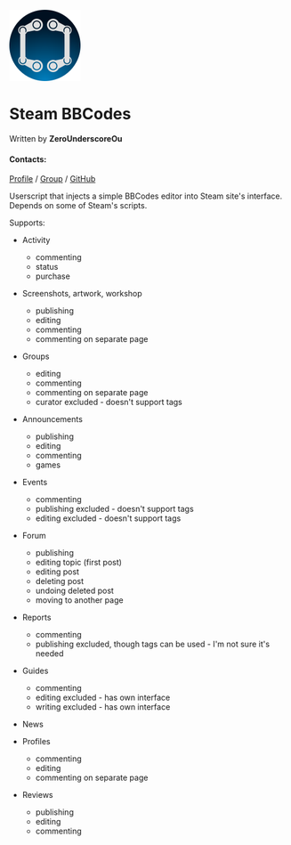 ![Steam BBCodes logo](https://raw.githubusercontent.com/ZeroUnderscoreOu/SteamBBCodes/master/Logo128.png)
# Steam BBCodes

Written by **ZeroUnderscoreOu**

#### Contacts:
[Profile](http://steamcommunity.com/id/ZeroUnderscoreOu/) /
[Group](http://steamcommunity.com/groups/0_oWassup/) /
[GitHub](https://github.com/ZeroUnderscoreOu/SteamBBCodes)

Userscript that injects a simple BBCodes editor into Steam site's interface. Depends on some of Steam's scripts.

Supports:

- Activity

	- commenting
    - status
    - purchase

- Screenshots, artwork, workshop

    - publishing
    - editing
    - commenting
    - commenting on separate page

- Groups

    - editing
    - commenting
    - commenting on separate page
    - curator excluded - doesn't support tags

- Announcements

    - publishing
    - editing
    - commenting
    - games

- Events

    - commenting
    - publishing excluded - doesn't support tags
    - editing excluded - doesn't support tags

- Forum

    - publishing
    - editing topic (first post)
    - editing post
    - deleting post
    - undoing deleted post
    - moving to another page

- Reports

    - commenting
    - publishing excluded, though tags can be used - I'm not sure it's needed

- Guides

    - commenting
    - editing excluded - has own interface
    - writing excluded - has own interface

- News

- Profiles

    - commenting
    - editing
    - commenting on separate page

- Reviews

    - publishing
    - editing
    - commenting